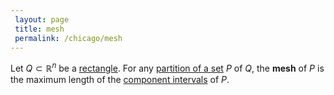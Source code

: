 ```yaml
---
 layout: page
 title: mesh
 permalink: /chicago/mesh
---
```

Let $Q\subset\mathbb R^n$ be a [rectangle](https://mathgloss.github.io/MathGloss/chicago/rectangle). For any [partition of a set](https://mathgloss.github.io/MathGloss/chicago/partition_of_a_set) $P$ of $Q$, the **mesh** of $P$ is the maximum length of the [component intervals](https://mathgloss.github.io/MathGloss/chicago/component_interval) of $P$. 

